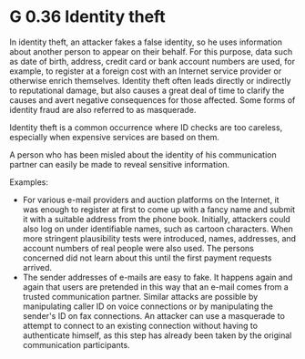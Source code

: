 G 0.36 Identity theft
==========================

In identity theft, an attacker fakes a false identity, so he uses information about another person to appear on their behalf. For this purpose, data such as date of birth, address, credit card or bank account numbers are used, for example, to register at a foreign cost with an Internet service provider or otherwise enrich themselves. Identity theft often leads directly or indirectly to reputational damage, but also causes a great deal of time to clarify the causes and avert negative consequences for those affected. Some forms of identity fraud are also referred to as masquerade.

Identity theft is a common occurrence where ID checks are too careless, especially when expensive services are based on them.

A person who has been misled about the identity of his communication partner can easily be made to reveal sensitive information.

Examples:

* For various e-mail providers and auction platforms on the Internet, it was enough to register at first to come up with a fancy name and submit it with a suitable address from the phone book. Initially, attackers could also log on under identifiable names, such as cartoon characters. When more stringent plausibility tests were introduced, names, addresses, and account numbers of real people were also used. The persons concerned did not learn about this until the first payment requests arrived.
* The sender addresses of e-mails are easy to fake. It happens again and again that users are pretended in this way that an e-mail comes from a trusted communication partner. Similar attacks are possible by manipulating caller ID on voice connections or by manipulating the sender's ID on fax connections.
An attacker can use a masquerade to attempt to connect to an existing connection without having to authenticate himself, as this step has already been taken by the original communication participants.
